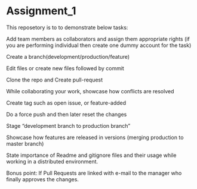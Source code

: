 # Assignment_1
This reposetory is to to demonstrate below tasks:

Add team members as collaborators and assign them appropriate rights (if you are performing individual then create one dummy account for the task)

Create a branch(development/production/feature)

Edit files or create new files followed by commit

Clone the repo and Create pull-request

While collaborating your work, showcase how conflicts are resolved

Create tag such as open issue, or feature-added

Do a force push and then later reset the changes

Stage “development branch to production branch”

Showcase how features are released in versions (merging production to master branch)

State importance of Readme and gitignore files and their usage while working in a distributed environment.

Bonus point: If Pull Requests are linked with e-mail to the manager who finally approves the changes.
